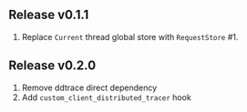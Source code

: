 ## Release v0.1.1

1. Replace `Current` thread global store with `RequestStore` #1.

## Release v0.2.0

1. Remove ddtrace direct dependency 
2. Add `custom_client_distributed_tracer` hook
